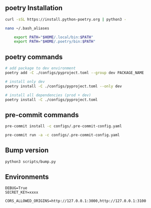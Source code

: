 ## poetry Installation
```bash
curl -sSL https://install.python-poetry.org | python3 -

nano ~/.bash_aliases

    export PATH="$HOME/.local/bin:$PATH"
    export PATH="$HOME/.poetry/bin:$PATH"
```

## poetry commands
```bash
# add package to dev environment
poetry add -C ./configs/pyproject.toml --group dev PACKAGE_NAME

# install only dev
poetry install -C ./configs/pyproject.toml --only dev

# install all dependencies (prod + dev)
poetry install -C ./configs/pyproject.toml
```


## pre-commit commands
```bash
pre-commit install -c configs/.pre-commit-config.yaml

pre-commit run -a -c configs/.pre-commit-config.yaml
```

## Bump version

```bash
python3 scripts/bump.py
```

## Environments
```env
DEBUG=True
SECRET_KEY=xxxx

CORS_ALLOWED_ORIGINS=http://127.0.0.1:3000,http://127.0.0.1:3100
```
